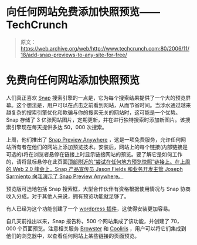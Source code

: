 # 向任何网站免费添加快照预览——TechCrunch

> 原文：<https://web.archive.org/web/http://www.techcrunch.com:80/2006/11/18/add-snap-previews-to-any-site-for-free/>

# 免费向任何网站添加快照预览

 [](https://web.archive.org/web/20220818074101/http://www.snap.com/) 人们真正喜欢 [Snap](https://web.archive.org/web/20220818074101/http://www.snap.com/) 搜索引擎的一点是，它为每个搜索结果提供了一个大的预览屏幕。这个想法是，用户可以在点击之前看到网站，从而节省时间。当涉水通过越来越复杂的搜索引擎优化和欺骗与你的搜索无关的网站时，这可能是一个优势。Snap 存储了 3 亿张网站图片，定期更新，并在进行独特搜索时添加新图片。该搜索引擎现在每天提供多达 50，000 次搜索。

上周，他们推出了 [Snap Preview Anywhere](https://web.archive.org/web/20220818074101/http://www.snap.com/about/spa1.php) ，这是一项免费服务，允许任何网站所有者在他们的网站上添加预览技术。安装后，网站上的每个链接(内部链接是可选的)将在浏览者悬停在链接上时显示链接网站的预览。要了解它是如何工作的，请将鼠标悬停在此页面[顶部附近的“尝试在任何地方预览快照”链接上。在上周的 Web 2.0 峰会上，Snap 产品宣传员 Jason Fields 和业务开发主管 Joseph Sarmiento 向我演示了 Snap Preview Anywhere。](https://web.archive.org/web/20220818074101/http://www.snap.com/about/spa1.php)

预览版可选地包括 Snap 搜索框，大型合作伙伴有资格根据使用情况与 Snap 协商收入分成。对于其他人来说，拥有预览功能就足够了。

有人已经为这个功能创建了一个 [wordpress 插件](https://web.archive.org/web/20220818074101/http://weblogtoolscollection.com/news/topic.php?id=290)，这使得安装更加容易。

自几天前推出以来，Snap 报告称，500 个网站集成了该功能，并创建了 70，000 个页面预览。注意相关服务 [Browster](https://web.archive.org/web/20220818074101/http://www.beta.techcrunch.com/tag/browster) 和 [Cooliris](https://web.archive.org/web/20220818074101/http://www.beta.techcrunch.com/tag/cooliris) ，用户可以将它们集成到他们的浏览器中，以查看任何网站上某些链接的页面预览。